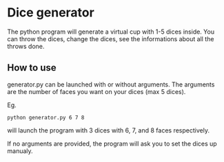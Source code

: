 # Dice generator 

The python program will generate a virtual cup with 1-5 dices inside.
You can throw the dices, change the dices, see the informations about all the throws done.

## How to use

generator.py can be launched with or without arguments.
The arguments are the number of faces you want on your dices (max 5 dices).

Eg.

```
python generator.py 6 7 8
```
will launch the program with 3 dices with 6, 7, and 8 faces respectively.

If no arguments are provided, the program will ask you to set the dices up manualy.
